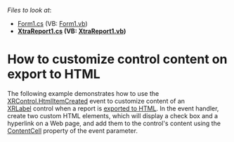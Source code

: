 <!-- default file list -->
*Files to look at*:

* [Form1.cs](./CS/XRControl_HtmlItemCreated/Form1.cs) (VB: [Form1.vb](./VB/XRControl_HtmlItemCreated/Form1.vb))
* **[XtraReport1.cs](./CS/XRControl_HtmlItemCreated/XtraReport1.cs) (VB: [XtraReport1.vb](./VB/XRControl_HtmlItemCreated/XtraReport1.vb))**
<!-- default file list end -->
# How to customize control content on export to HTML 


<p>The following example demonstrates how to use the <a href="https://documentation.devexpress.com/#XtraReports/DevExpressXtraReportsUIXRControl_HtmlItemCreatedtopic">XRControl.HtmlItemCreated</a> event to customize content of an <a href="https://documentation.devexpress.com/#XtraReports/clsDevExpressXtraReportsUIXRLabeltopic">XRLabel</a> control when a report is <a href="https://documentation.devexpress.com/#XtraReports/CustomDocument2575">exported to HTML</a>. In the event handler, create two custom HTML elements, which will display a check box and a hyperlink on a Web page, and add them to the control's content using the <a href="https://documentation.devexpress.com/#XtraReports/DevExpressXtraReportsUIHtmlEventArgs_ContentCelltopic">ContentCell</a> property of the event parameter.<br><br></p>

<br/>


